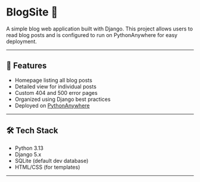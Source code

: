# BlogSite 📝

A simple blog web application built with Django. This project allows users to read blog posts and is configured to run on PythonAnywhere for easy deployment.

---

## 🚀 Features

- Homepage listing all blog posts
- Detailed view for individual posts
- Custom 404 and 500 error pages
- Organized using Django best practices
- Deployed on [PythonAnywhere](https://www.cash1234/pythonanywhere.com/)

---

## 🛠 Tech Stack

- Python 3.13
- Django 5.x
- SQLite (default dev database)
- HTML/CSS (for templates)

---
